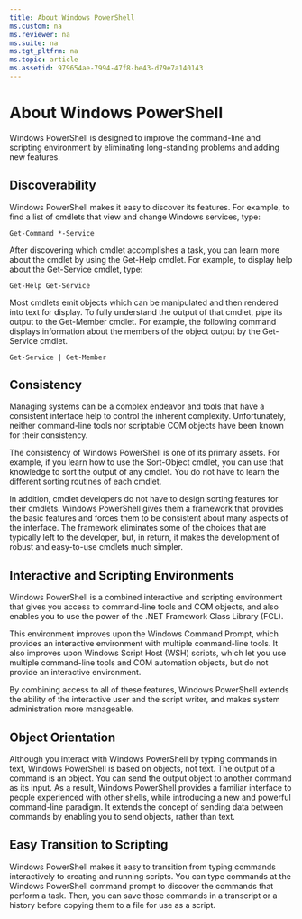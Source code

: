 ```yaml
---
title: About Windows PowerShell
ms.custom: na
ms.reviewer: na
ms.suite: na
ms.tgt_pltfrm: na
ms.topic: article
ms.assetid: 979654ae-7994-47f8-be43-d79e7a140143
---
```

# About Windows PowerShell
Windows PowerShell is designed to improve the command\-line and scripting environment by eliminating long\-standing problems and adding new features.

## Discoverability
Windows PowerShell makes it easy to discover its features. For example, to find a list of cmdlets that view and change Windows services, type:

```
Get-Command *-Service
```

After discovering which cmdlet accomplishes a task, you can learn more about the cmdlet by using the Get\-Help cmdlet. For example, to display help about the Get\-Service cmdlet, type:

```
Get-Help Get-Service
```
Most cmdlets emit objects which can be manipulated and then rendered into text for display. To fully understand the output of that cmdlet, pipe its output to the Get\-Member cmdlet. For example, the following command displays information about the members of the object output by the Get\-Service cmdlet.

```
Get-Service | Get-Member
```

## Consistency
Managing systems can be a complex endeavor and tools that have a consistent interface help to control the inherent complexity. Unfortunately, neither command\-line tools nor scriptable COM objects have been known for their consistency.

The consistency of Windows PowerShell is one of its primary assets. For example, if you learn how to use the Sort\-Object cmdlet, you can use that knowledge to sort the output of any cmdlet. You do not have to learn the different sorting routines of each cmdlet.

In addition, cmdlet developers do not have to design sorting features for their cmdlets. Windows PowerShell gives them a framework that provides the basic features and forces them to be consistent about many aspects of the interface. The framework eliminates some of the choices that are typically left to the developer, but, in return, it makes the development of robust and easy\-to\-use cmdlets much simpler.

## Interactive and Scripting Environments
Windows PowerShell is a combined interactive and scripting environment that gives you access to command\-line tools and COM objects, and also enables you to use the power of the .NET Framework Class Library (FCL).

This environment improves upon the Windows Command Prompt, which provides an interactive environment with multiple command\-line tools. It also improves upon Windows Script Host (WSH) scripts, which let you use multiple command\-line tools and COM automation objects, but do not provide an interactive environment.

By combining access to all of these features, Windows PowerShell extends the ability of the interactive user and the script writer, and makes system administration more manageable.

## Object Orientation
Although you interact with Windows PowerShell by typing commands in text, Windows PowerShell is based on objects, not text. The output of a command is an object. You can send the output object to another command as its input. As a result, Windows PowerShell provides a familiar interface to people experienced with other shells, while introducing a new and powerful command\-line paradigm. It extends the concept of sending data between commands by enabling you to send objects, rather than text.

## Easy Transition to Scripting
Windows PowerShell makes it easy to transition from typing commands interactively to creating and running scripts. You can type commands at the Windows PowerShell command prompt to discover the commands that perform a task. Then, you can save those commands in a transcript or a history before copying them to a file for use as a script.

